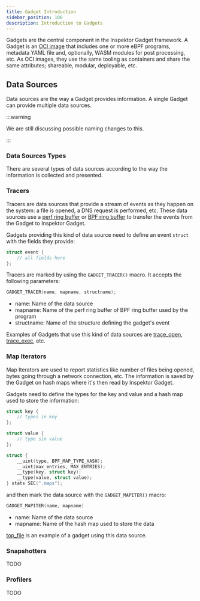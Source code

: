 ```yaml
---
title: Gadget Introduction
sidebar_position: 100
description: Introduction to Gadgets
---
```


Gadgets are the central component in the Inspektor Gadget framework. A Gadget is
an [OCI image](https://opencontainers.org/) that includes one or more eBPF
programs, metadata YAML file and, optionally, WASM modules for post processing,
etc. As OCI images, they use the same tooling as containers and share the same
attributes; shareable, modular, deployable, etc.

## Data Sources

Data sources are the way a Gadget provides information. A single Gadget can
provide multiple data sources.


:::warning

We are still discussing possible naming changes to this.

:::

### Data Sources Types

There are several types of data sources according to the way the information is
collected and presented.

### Tracers

Tracers are data sources that provide a stream of events as they happen on the
system: a file is opened, a DNS request is performed, etc. These data sources use
a [perf ring
buffer](https://docs.kernel.org/next/userspace-api/perf_ring_buffer.html) or
[BPF ring buffer](https://docs.kernel.org/6.6/bpf/ringbuf.html) to transfer the
events from the Gadget to Inspektor Gadget.

Gadgets providing this kind of data source need to define an event `struct` with
the fields they provide:

```c
struct event {
	// all fields here
};
```

Tracers are marked by using the `GADGET_TRACER()` macro. It accepts the following parameters:

```c
GADGET_TRACER(name, mapname, structname);
```

- name: Name of the data source
- mapname: Name of the perf ring buffer of BPF ring buffer used by the program
- structname: Name of the structure defining the gadget's event

Examples of Gadgets that use this kind of data sources are
[trace_open](https://github.com/inspektor-gadget/inspektor-gadget/tree/main/gadgets/trace_open),
[trace_exec](https://github.com/inspektor-gadget/inspektor-gadget/tree/main/gadgets/trace_exec),
etc.

### Map Iterators

Map Iterators are used to report statistics like number of files being opened,
bytes going through a network connection, etc. The information is saved by the
Gadget on hash maps where it's then read by Inspektor Gadget.

Gadgets need to define the types for the key and value and a hash map used to store the information:

```c
struct key {
	// types in key
};

struct value {
	// type sin value
};

struct {
	__uint(type, BPF_MAP_TYPE_HASH);
	__uint(max_entries, MAX_ENTRIES);
	__type(key, struct key);
	__type(value, struct value);
} stats SEC(".maps");
```

and then mark the data source with the `GADGET_MAPITER()` macro:

```c
GADGET_MAPITER(name, mapname)
```

- name: Name of the data source
- mapname: Name of the hash map used to store the data

[top_file](https://github.com/inspektor-gadget/inspektor-gadget/tree/main/gadgets/top_file)
is an example of a gadget using this data source.

### Snapshotters

TODO

### Profilers

TODO
